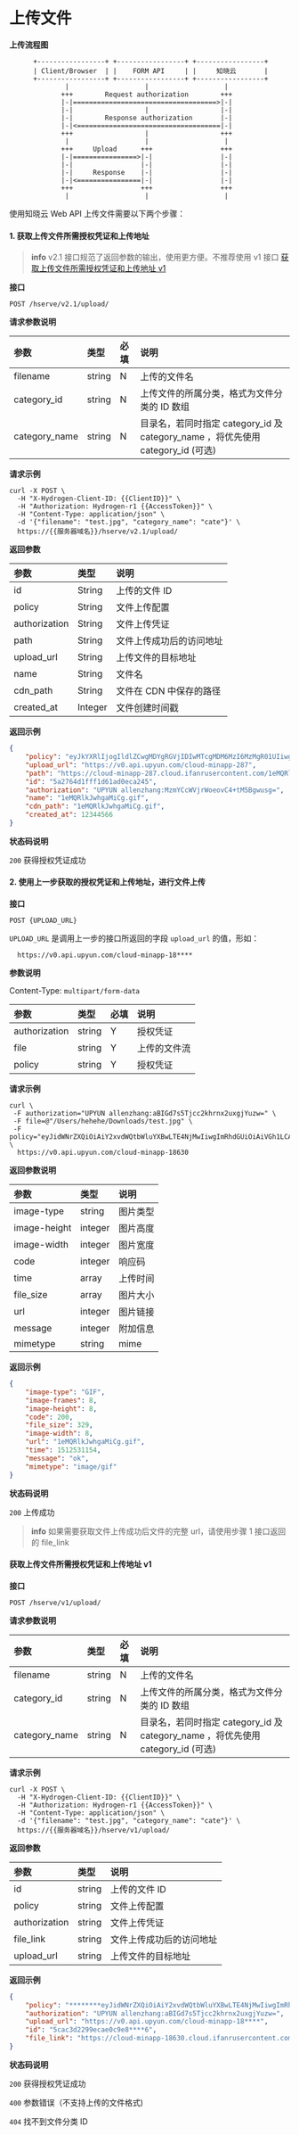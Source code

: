 <!-- ex_nonav -->

# 上传文件

**上传流程图**

```
      +-----------------+ +-----------------+ +-----------------+
      | Client/Browser  | |    FORM API     | |     知晓云       |
      +-----------------+ +-----------------+ +-----------------+
              |                   |                   |
             +++        Request authorization        +++
             |-|====================================>|-|
             |-|                  |                  |-|
             |-|        Response authorization       |-|
             |-|<====================================|-|
             +++                  |                  +++
              |                   |                   |
             +++     Upload      +++                 +++
             |-|================>|-|                 |-|
             |-|                 |-|                 |-|
             |-|     Response    |-|                 |-|
             |-|<================|-|                 |-|
             +++                 +++                 +++
              |                   |                   |
```

使用知晓云 Web API 上传文件需要以下两个步骤：

#### 1. 获取上传文件所需授权凭证和上传地址

> **info**
> v2.1 接口规范了返回参数的输出，使用更方便。不推荐使用 v1 接口 [获取上传文件所需授权凭证和上传地址 v1](#获取上传文件所需授权凭证和上传地址-v1)

**接口**

`POST /hserve/v2.1/upload/`

**请求参数说明**

| 参数           | 类型   | 必填 | 说明 |
| :------------ | :----- | :-- | :-- |
| filename      | string | N   | 上传的文件名 |
| category_id   | string | N   | 上传文件的所属分类，格式为文件分类的 ID 数组 |
| category_name   | string | N   | 目录名，若同时指定 category_id 及 category_name ，将优先使用 category_id (可选) |

**请求示例**

```shell
curl -X POST \
  -H "X-Hydrogen-Client-ID: {{ClientID}}" \
  -H "Authorization: Hydrogen-r1 {{AccessToken}}" \
  -H "Content-Type: application/json" \
  -d '{"filename": "test.jpg", "category_name": "cate"}' \
  https://{{服务器域名}}/hserve/v2.1/upload/
```

**返回参数**

| 参数           | 类型         | 说明 |
| :----------   | :----------- | :-- |
| id            | String       | 上传的文件 ID |
| policy        | String       | 文件上传配置 |
| authorization | String       | 文件上传凭证 |
| path          | String       | 文件上传成功后的访问地址 |
| upload_url    | String       | 上传文件的目标地址 |
| name          | String       | 文件名 |
| cdn_path      | String       | 文件在 CDN 中保存的路径 |
| created_at    | Integer      | 文件创建时间戳 |

**返回示例**

```json
{
    "policy": "eyJkYXRlIjogIldlZCwgMDYgRGVjIDIwMTcgMDM6MzI6MzMgR01UIiwgIm5vdGlmeS11cmwiOiAiaHR0cHM6Ly9zc28uaWZhbnIuY29tL2V4dGFwaS9oeWRyb2dlbi91cHl1bi9jYWxsYmFjay8yODcvNWEyNzY0ZDFmZmYxZDYxYWQwZWNhMjQ1LyIsICJidWNrZXQiOiAiY2xvdWQtbWluYXBwLTI4NyIsICJzYXZlLWtleSI6ICIxZU1RUmxrSndoZ2FNaUNnLmdpZiIsICJleHBpcmF0aW9uIjogMTUxMjUzMTQ1M30=",
    "upload_url": "https://v0.api.upyun.com/cloud-minapp-287",
    "path": "https://cloud-minapp-287.cloud.ifanrusercontent.com/1eMQRlkJwhgaMiCg.gif",
    "id": "5a2764d1fff1d61ad0eca245",
    "authorization": "UPYUN allenzhang:MzmYCcWVjrWoeovC4+tM5Bgwusg=",
    "name": "1eMQRlkJwhgaMiCg.gif",
    "cdn_path": "1eMQRlkJwhgaMiCg.gif",
    "created_at": 12344566
}
```

**状态码说明**

`200` 获得授权凭证成功

#### 2. 使用上一步获取的授权凭证和上传地址，进行文件上传

**接口**

`POST {UPLOAD_URL}`

`UPLOAD_URL`  是调用上一步的接口所返回的字段 `upload_url` 的值，形如：

```
  https://v0.api.upyun.com/cloud-minapp-18****
```

**参数说明**

Content-Type: `multipart/form-data`

| 参数           | 类型   | 必填 | 说明 |
| :------------ | :----- | :-- | :-- |
| authorization | string | Y   | 授权凭证 |
| file          | string | Y   | 上传的文件流 |
| policy        | string | Y   | 授权凭证 |

**请求示例**

```shell
curl \
 -F authorization="UPYUN allenzhang:aBIGd7s5Tjcc2khrnx2uxgjYuzw=" \
 -F file=@"/Users/hehehe/Downloads/test.jpg" \
 -F policy="eyJidWNrZXQiOiAiY2xvdWQtbWluYXBwLTE4NjMwIiwgImRhdGUiOiAiVGh1LCAxOCBBcHIgMjAxOSAwODoyMTo0MSBHTVQiLCAibm90aWZ5LXVybCI6ICJodHRwczovL3Nzby5pZmFuci5jb20vZXh0YXBpL2h5ZHJvZ2VuL3VweXVuL2NhbGxiYWNrLzE4NjMwLzVjYjgzMzk1YWNjNzM5NDMxNzBjZWFkNS8iLCAic2F2ZS1rZXkiOiAiMWhIMklmWlgwUlIzc1dvSS5wbmciLCAiZXhwaXJhdGlvbiI6IDE1NTU1NzYwMDF9=" \
  https://v0.api.upyun.com/cloud-minapp-18630
```

**返回参数说明**


| 参数              | 类型      | 说明                       |
| :--------------- | :-------  | :-----------------------  |
| image-type        |  string   | 图片类型                   |
| image-height      |  integer  | 图片高度                   |
| image-width       |  integer  |  图片宽度                  |
| code              |  integer  |  响应码                    |
| time              |  array    |  上传时间                   |
| file_size         |  array    |  图片大小                   |
| url               |  integer  |  图片链接                   |
| message           |  integer  |  附加信息                   |
| mimetype          |  string   |  mime                     |


**返回示例**

```json
{
    "image-type": "GIF",
    "image-frames": 8,
    "image-height": 8,
    "code": 200,
    "file_size": 329,
    "image-width": 8,
    "url": "1eMQRlkJwhgaMiCg.gif",
    "time": 1512531154,
    "message": "ok",
    "mimetype": "image/gif"
}
```

**状态码说明**

`200` 上传成功

> **info**
> 如果需要获取文件上传成功后文件的完整 url，请使用步骤 1 接口返回的 file_link

#### 获取上传文件所需授权凭证和上传地址 v1

**接口**

`POST /hserve/v1/upload/`

**请求参数说明**

| 参数           | 类型   | 必填 | 说明 |
| :------------ | :----- | :-- | :-- |
| filename      | string | N   | 上传的文件名 |
| category_id   | string | N   | 上传文件的所属分类，格式为文件分类的 ID 数组 |
| category_name | string | N   | 目录名，若同时指定 category_id 及 category_name ，将优先使用 category_id (可选) |

**请求示例**

```shell
curl -X POST \
  -H "X-Hydrogen-Client-ID: {{ClientID}}" \
  -H "Authorization: Hydrogen-r1 {{AccessToken}}" \
  -H "Content-Type: application/json" \
  -d '{"filename": "test.jpg", "category_name": "cate"}' \
  https://{{服务器域名}}/hserve/v1/upload/
```

**返回参数**

| 参数           | 类型         | 说明 |
| :----------   | :----------- | :-- |
| id            | string       | 上传的文件 ID |
| policy        | string       | 文件上传配置 |
| authorization | string       | 文件上传凭证 |
| file_link     | string       | 文件上传成功后的访问地址 |
| upload_url    | string       | 上传文件的目标地址 |

**返回示例**

```json
{
    "policy": "********eyJidWNrZXQiOiAiY2xvdWQtbWluYXBwLTE4NjMwIiwgImRhdGUiOiAiVGh1LCAxOCBBcHIgMjAxOSAwODoyMTo0MSBHTVQiLCAibm90aWZ5LXVybCI6ICJodHRwczovL3Nzby5pZmFuci5jb20vZXh0YXBpL2h5ZHJvZ2VuL3VweXVuL2NhbGxiYWNrLzE4NjMwLzVjYjgzMzk1YWNjNzM5NDMxNzBjZWFkNS8iLCAic2F2ZS1rZXkiOiAiMWhIMklmWlgwUlIzc1dvSS5wbmciLCAiZXhwaXJhdGlvbiI6IDE1NTU1NzYwMDF9*********",
    "authorization": "UPYUN allenzhang:aBIGd7s5Tjcc2khrnx2uxgjYuzw=",
    "upload_url": "https://v0.api.upyun.com/cloud-minapp-18****",
    "id": "5cac3d2299ecae0c9e8****6",
    "file_link": "https://cloud-minapp-18630.cloud.ifanrusercontent.com/1hDkLip5hcxdQpl5.jpg"
}
```

**状态码说明**

`200` 获得授权凭证成功

`400` 参数错误（不支持上传的文件格式)

`404` 找不到文件分类 ID

